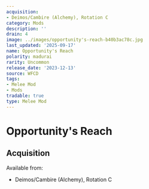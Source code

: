 ```yaml
---
acquisition:
- Deimos/Cambire (Alchemy), Rotation C
category: Mods
description: ''
drain: 4
image: ../images/opportunity's-reach-b40b3ac78c.jpg
last_updated: '2025-09-17'
name: Opportunity's Reach
polarity: madurai
rarity: Uncommon
release_date: '2023-12-13'
source: WFCD
tags:
- Melee Mod
- Mods
tradable: true
type: Melee Mod
---
```


# Opportunity's Reach

## Acquisition

Available from:
- Deimos/Cambire (Alchemy), Rotation C

